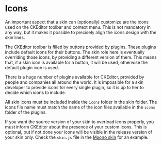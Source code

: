 <!--
Copyright (c) 2003-2014, CKSource - Frederico Knabben. All rights reserved.
For licensing, see LICENSE.md.
-->

# Icons

An important aspect that a skin can (optionally) customize are the icons used on
the CKEditor toolbar and context menu. This is not mandatory in any way, but it
makes it possible to precisely align the icons design with the skin lines.

The CKEditor toolbar is filled by buttons provided by plugins. These plugins
include default icons for their buttons. The skin role here is eventually
overriding those icons, by providing a different version of them. This means
that, if a skin icon is available for a button, it will be used, otherwise the
default plugin icon is used.

There is a huge number of plugins available for CKEditor, provided by people and
companies all around the world. It is impossible for a skin developer to provide
icons for every single plugin, so it is up to her to decide which icons to
include.

All skin icons must be included inside the <code>icons</code> folder in the skin
folder. The icons file name must match the name of the icon files available in
the <code>icons</code> folder of the plugins.

If you want the source version of your skin to overload icons properly, you must
inform CKEditor about the presence of your custom icons. This is optional, but
if not done your icons will be visible in the release version of your skin only.
Check the <code>skin.js</code> file in the
[Moono skin](#!/guide/skin_sdk_intro-section-2) for an example.
